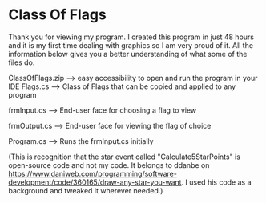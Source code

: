# Class Of Flags
Thank you for viewing my program. I created this program in just 48 hours and it is my first time dealing with graphics so I am very proud of it. All the information below gives you a better understanding of what some of the files do.

ClassOfFlags.zip --> easy accessibility to open and run the program in your IDE
Flags.cs --> Class of Flags that can be copied and applied to any program 

frmInput.cs --> End-user face for choosing a flag to view

frmOutput.cs --> End-user face for viewing the flag of choice

Program.cs --> Runs the frmInput.cs initially

(This is recognition that the star event called "Calculate5StarPoints" is open-source code and not my code. It belongs to ddanbe on https://www.daniweb.com/programming/software-development/code/360165/draw-any-star-you-want. I used his code as a background and tweaked it wherever needed.)
